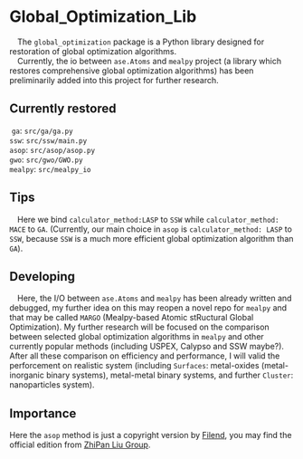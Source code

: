 # Global_Optimization_Lib

  &emsp;The `global_optimization` package is a Python library designed for restoration of global optimization algorithms.  
  &emsp;Currently, the io between `ase.Atoms` and `mealpy` project (a library which restores comprehensive global optimization algorithms) has been preliminarily added into this project for further research.

## Currently restored

​ `ga`: `src/ga/ga.py`  
  `ssw`: `src/ssw/main.py`  
  `asop`: `src/asop/asop.py`  
  `gwo`: `src/gwo/GWO.py`  
  `mealpy`: `src/mealpy_io`
  
## Tips

  &emsp;Here we bind `calculator_method:LASP` to `SSW` while `calculator_method: MACE` to `GA`. (Currently, our main choice in `asop` is `calculator_method: LASP` to `SSW`, because `SSW` is a much more efficient global optimization algorithm than `GA`).

## Developing  

  &emsp;Here, the I/O between `ase.Atoms` and `mealpy` has been already written and debugged, my further idea on this may reopen a novel repo for `mealpy` and that may be called `MARGO` (Mealpy-based Atomic stRuctural Global Optimization). My further research will be focused on the comparison between selected global optimization algorithms in `mealpy` and other currently popular methods (including USPEX, Calypso and SSW maybe?). After all these comparison on efficiency and performance, I will valid the perforcement on realistic system (including `Surfaces`: metal-oxides (metal-inorganic binary systems), metal-metal binary systems, and further `Cluster`: nanoparticles system).

## Importance

  Here the `asop` method is just a copyright version by [Filend](https://github.com/Fil-end), you may find the official edition from [ZhiPan Liu Group](https://zpliu.fudan.edu.cn/).

